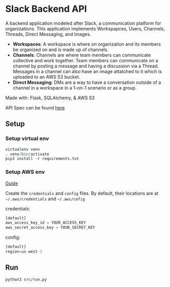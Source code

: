 # Slack Backend API

A backend application modeled after Slack, a communication platform for organizations. This application implements Workspapces, Users, Channels, Threads, Direct Messaging, and Images.

- **Workspaces**: A workspace is where on organization and its members be organized on and is made up of channels.
- **Channels**: Channels are where team members can communicate collective and work together. Team members can communicate on a channel by posting a message and having a discussion via a Thread. Messages in a channel can also have an image attatched to it which is uploaded to an AWS S3 bucket.
- **Direct Messaging**: DMs are a way to have a conversation outside of a channel in a workspace in a 1-on-1 scenario or as a group.

Made with: Flask, SQLAlchemy, & AWS S3

API Spec can be found [here](https://github.com/jack-y-wang/slack-backend/blob/master/api.md)

## Setup

### Setup virtual env

```python
virtualenv venv
. venv/bin/activate
pip3 install -r requirements.txt
```

### Setup AWS env

[Guide](https://boto3.amazonaws.com/v1/documentation/api/latest/guide/quickstart.html)

Create the `credentials` and `config` files. By default, their locations are at `~/.aws/credentials` and `~/.aws/cofig`

credentials:

```python
[default]
aws_access_key_id = YOUR_ACCESS_KEY
aws_secret_access_key = YOUR_SECRET_KEY
```

config:

```python
[default]
region=us-west-1
```

## Run

```
python3 src/run.py
```
